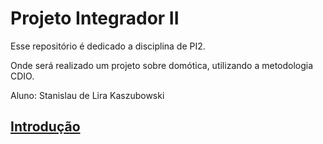 # Projeto Integrador II

Esse repositório é dedicado a disciplina de PI2.

Onde será realizado um projeto sobre domótica, utilizando a metodologia CDIO.

Aluno: Stanislau de Lira Kaszubowski

## [Introdução](https://github.com/StanisLK/PI2/blob/main/Introducao.md)

